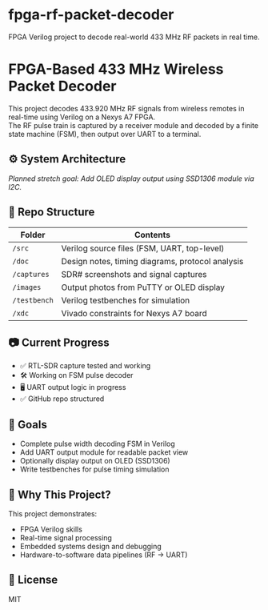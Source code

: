 # fpga-rf-packet-decoder
FPGA Verilog project to decode real-world 433 MHz RF packets in real time.

# FPGA-Based 433 MHz Wireless Packet Decoder

This project decodes 433.920 MHz RF signals from wireless remotes in real-time using Verilog on a Nexys A7 FPGA.  
The RF pulse train is captured by a receiver module and decoded by a finite state machine (FSM), then output over UART to a terminal.

## ⚙️ System Architecture


*Planned stretch goal: Add OLED display output using SSD1306 module via I2C.*

## 📁 Repo Structure

| Folder | Contents |
|--------|----------|
| `/src` | Verilog source files (FSM, UART, top-level) |
| `/doc` | Design notes, timing diagrams, protocol analysis |
| `/captures` | SDR# screenshots and signal captures |
| `/images` | Output photos from PuTTY or OLED display |
| `/testbench` | Verilog testbenches for simulation |
| `/xdc` | Vivado constraints for Nexys A7 board |

## 📷 Current Progress

- ✅ RTL-SDR capture tested and working
- 🛠️ Working on FSM pulse decoder
- 🖥️ UART output logic in progress
- ✅ GitHub repo structured

## 🎯 Goals

- Complete pulse width decoding FSM in Verilog
- Add UART output module for readable packet view
- Optionally display output on OLED (SSD1306)
- Write testbenches for pulse timing simulation

## 🧠 Why This Project?

This project demonstrates:
- FPGA Verilog skills
- Real-time signal processing
- Embedded systems design and debugging
- Hardware-to-software data pipelines (RF → UART)

## 📎 License

MIT
